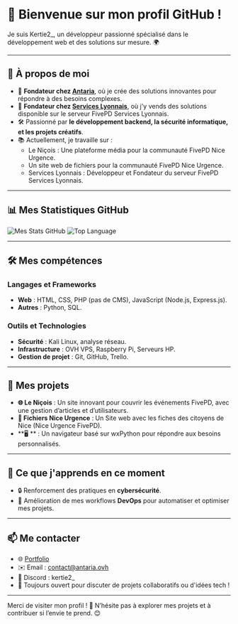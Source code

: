 # 👋 Bienvenue sur mon profil GitHub !

Je suis Kertie2_, un développeur passionné spécialisé dans le développement web et des solutions sur mesure. 🌍

---

## 🚀 À propos de moi

- 💼 **Fondateur chez [Antaria](https://www.antaria.ovh)**, où je crée des solutions innovantes pour répondre à des besoins complexes.
- 💼 **Fondateur chez [Services Lyonnais](https://slrp.antaria.ovh)**, où j'y vends des solutions disponible sur le serveur FivePD Services Lyonnais.
- 🛠️ Passionné par **le développement backend, la sécurité informatique, et les projets créatifs**.
- 📚 Actuellement, je travaille sur :
  - Le Niçois : Une plateforme média pour la communauté FivePD Nice Urgence.
  - Un site web de fichiers pour la communauté FivePD Nice Urgence.
  - Services Lyonnais : Développeur et Fondateur du serveur FivePD Services Lyonnais.

---

## 📊 Mes Statistiques GitHub

![Mes Stats GitHub](https://github-readme-stats.vercel.app/api?username=Kertie2&show_icons=true&theme=radical)
![Top Language](https://github-readme-stats.vercel.app/api/top-langs/?username=Kertie2&layout=compact&theme=radical)

---

## 🛠️ Mes compétences

### Langages et Frameworks
- **Web** : HTML, CSS, PHP (pas de CMS), JavaScript (Node.js, Express.js).
- **Autres** : Python, SQL.

### Outils et Technologies
- **Sécurité** : Kali Linux, analyse réseau.
- **Infrastructure** : OVH VPS, Raspberry Pi, Serveurs HP.
- **Gestion de projet** : Git, GitHub, Trello.

---

## 📌 Mes projets

- **🌐 Le Niçois** : Un site innovant pour couvrir les événements FivePD, avec une gestion d’articles et d’utilisateurs.
- **📱 Fichiers Nice Urgence** : Un Site web avec les fiches des citoyens de Nice (Nice Urgence FivePD).
- **🖥️ ** : Un navigateur basé sur wxPython pour répondre aux besoins personnalisés.

---

## 🌱 Ce que j'apprends en ce moment

- 🔒 Renforcement des pratiques en **cybersécurité**.
- 🧠 Amélioration de mes workflows **DevOps** pour automatiser et optimiser mes projets.

---

## 📫 Me contacter

- 🌐 [Portfolio](https://example.com)
- ✉️ Email : contact@antaria.ovh
- 📱 Discord : kertie2_
- 💬 Toujours ouvert pour discuter de projets collaboratifs ou d'idées tech !

---

Merci de visiter mon profil ! 🌟 N’hésite pas à explorer mes projets et à contribuer si l’envie te prend. 😊
